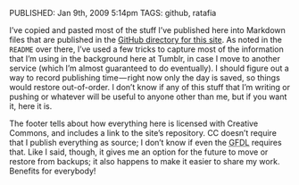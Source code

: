 PUBLISHED: Jan 9th, 2009 5:14pm
TAGS: github, ratafia

I’ve copied and pasted most of the stuff I’ve published here into Markdown
files that are published in the [GitHub directory for this site][rcgh]. As
noted in the <abbr class='smallcaps'>`README`</abbr> over there, I’ve used a
few tricks to capture most of the information that I’m using in the background
here at Tumblr, in case I move to another service (which I’m almost guaranteed
to do eventually). I should figure out a way to record publishing time — right
now only the day is saved, so things would restore out-of-order. I don’t know
if any of this stuff that I’m writing or pushing or whatever will be useful to
anyone other than me, but if you want it, here it is.

 [rcgh]: http://github.com/stilist/ratafiacurrant/tree/master

The footer tells about how everything here is licensed with Creative Commons,
and includes a link to the site’s repository. <abbr class='smallcaps'>CC</abbr>
doesn’t require that I publish everything as source; I don’t know if even the
<abbr class='smallcaps' title='GNU Free Documentation License'>GFDL</abbr>
requires that. Like I said, though, it gives me an option for the future to
move or restore from backups; it also happens to make it easier to share my
work. Benefits for everybody!
